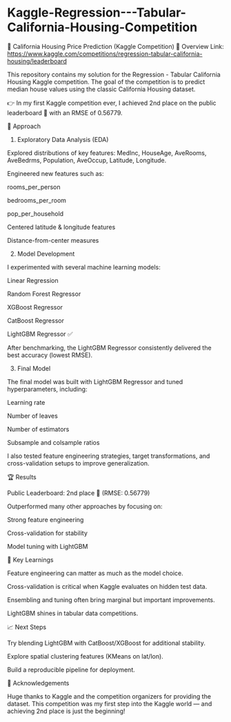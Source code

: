 # Kaggle-Regression---Tabular-California-Housing-Competition
🏡 California Housing Price Prediction (Kaggle Competition)
📌 Overview
Link: https://www.kaggle.com/competitions/regression-tabular-california-housing/leaderboard

This repository contains my solution for the Regression - Tabular California Housing Kaggle competition.
The goal of the competition is to predict median house values using the classic California Housing dataset.

👉 In my first Kaggle competition ever, I achieved 2nd place on the public leaderboard 🥈 with an RMSE of 0.56779.

🚀 Approach
1. Exploratory Data Analysis (EDA)

Explored distributions of key features: MedInc, HouseAge, AveRooms, AveBedrms, Population, AveOccup, Latitude, Longitude.

Engineered new features such as:

rooms_per_person

bedrooms_per_room

pop_per_household

Centered latitude & longitude features

Distance-from-center measures

2. Model Development

I experimented with several machine learning models:

Linear Regression

Random Forest Regressor

XGBoost Regressor

CatBoost Regressor

LightGBM Regressor ✅

After benchmarking, the LightGBM Regressor consistently delivered the best accuracy (lowest RMSE).

3. Final Model

The final model was built with LightGBM Regressor and tuned hyperparameters, including:

Learning rate

Number of leaves

Number of estimators

Subsample and colsample ratios

I also tested feature engineering strategies, target transformations, and cross-validation setups to improve generalization.

🏆 Results

Public Leaderboard: 2nd place 🥈 (RMSE: 0.56779)

Outperformed many other approaches by focusing on:

Strong feature engineering

Cross-validation for stability

Model tuning with LightGBM

🔑 Key Learnings

Feature engineering can matter as much as the model choice.

Cross-validation is critical when Kaggle evaluates on hidden test data.

Ensembling and tuning often bring marginal but important improvements.

LightGBM shines in tabular data competitions.

📈 Next Steps

Try blending LightGBM with CatBoost/XGBoost for additional stability.

Explore spatial clustering features (KMeans on lat/lon).

Build a reproducible pipeline for deployment.

🙌 Acknowledgements

Huge thanks to Kaggle and the competition organizers for providing the dataset. This competition was my first step into the Kaggle world — and achieving 2nd place is just the beginning!
